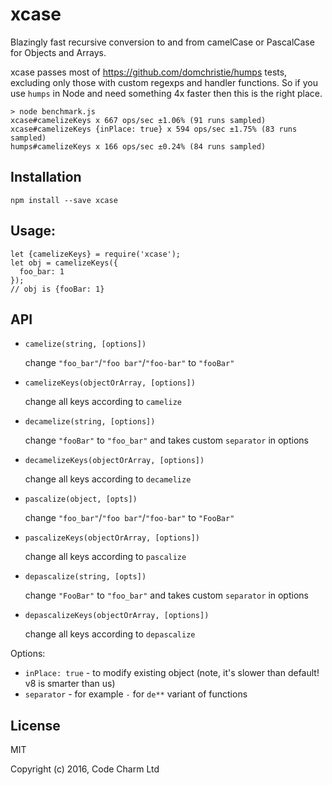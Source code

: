 # xcase
Blazingly fast recursive conversion to and from camelCase or PascalCase for Objects and Arrays.

xcase passes most of https://github.com/domchristie/humps tests, excluding only those with custom regexps and handler functions. So if you use `humps` in Node and need something 4x faster then this is the right place.

```
> node benchmark.js
xcase#camelizeKeys x 667 ops/sec ±1.06% (91 runs sampled)
xcase#camelizeKeys {inPlace: true} x 594 ops/sec ±1.75% (83 runs sampled)
humps#camelizeKeys x 166 ops/sec ±0.24% (84 runs sampled)
```

## Installation
`npm install --save xcase`

## Usage:

```
let {camelizeKeys} = require('xcase');
let obj = camelizeKeys({
  foo_bar: 1
}); 
// obj is {fooBar: 1}
```

## API

* `camelize(string, [options])` 

    change `"foo_bar"`/`"foo bar"`/`"foo-bar"` to `"fooBar"`

* `camelizeKeys(objectOrArray, [options])`

    change all keys according to `camelize`

* `decamelize(string, [options])`

    change `"fooBar"` to `"foo_bar"` and takes custom `separator` in options

* `decamelizeKeys(objectOrArray, [options])`

    change all keys according to `decamelize`

* `pascalize(object, [opts])`

    change `"foo_bar"`/`"foo bar"`/`"foo-bar"` to `"FooBar"`

* `pascalizeKeys(objectOrArray, [options])`

    change all keys according to `pascalize`

* `depascalize(string, [opts])`

    change `"FooBar"` to `"foo_bar"` and takes custom `separator` in options

* `depascalizeKeys(objectOrArray, [options])`

    change all keys according to `depascalize`


Options:
* `inPlace: true` - to modify existing object (note, it's slower than default! v8 is smarter than us)
* `separator` - for example `-` for `de**` variant of functions

## License

MIT

Copyright (c) 2016, Code Charm Ltd
